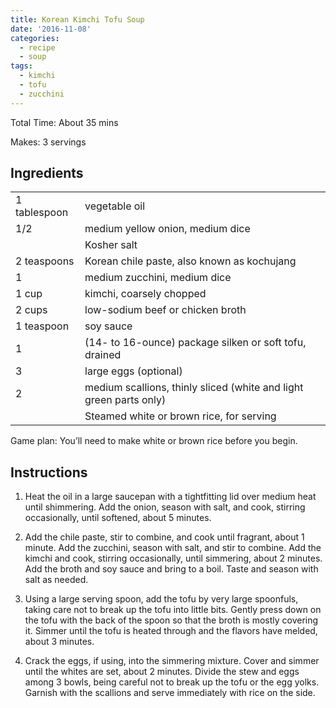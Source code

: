 ```yaml
---
title: Korean Kimchi Tofu Soup
date: '2016-11-08'
categories:
  - recipe
  - soup
tags:
  - kimchi
  - tofu
  - zucchini
---
```


Total Time: About 35 mins

Makes: 3 servings

## Ingredients

|||
|---|---|
|1 tablespoon| vegetable oil|
|1/2 |medium yellow onion, medium dice|
||Kosher salt|
|2 teaspoons| Korean chile paste, also known as kochujang |
|1 |medium zucchini, medium dice|
|1 cup |kimchi, coarsely chopped |
|2 cups |low-sodium beef or chicken broth|
|1 teaspoon |soy sauce|
|1 |(14- to 16-ounce) package silken or soft tofu, drained|
|3 |large eggs (optional)|
|2 |medium scallions, thinly sliced (white and light green parts only)|
||Steamed white or brown rice, for serving|

Game plan: You’ll need to make white or brown rice before you begin.

## Instructions

1. Heat the oil in a large saucepan with a tightfitting lid over medium heat until shimmering. Add the onion, season with salt, and cook, stirring occasionally, until softened, about 5 minutes.


2. Add the chile paste, stir to combine, and cook until fragrant, about 1 minute. Add the zucchini, season with salt, and stir to combine. Add the kimchi and cook, stirring occasionally, until simmering, about 2 minutes. Add the broth and soy sauce and bring to a boil. Taste and season with salt as needed.

3. Using a large serving spoon, add the tofu by very large spoonfuls, taking care not to break up the tofu into little bits. Gently press down on the tofu with the back of the spoon so that the broth is mostly covering it. Simmer until the tofu is heated through and the flavors have melded, about 3 minutes.


4. Crack the eggs, if using, into the simmering mixture. Cover and simmer until the whites are set, about 2 minutes. Divide the stew and eggs among 3 bowls, being careful not to break up the tofu or the egg yolks. Garnish with the scallions and serve immediately with rice on the side.
